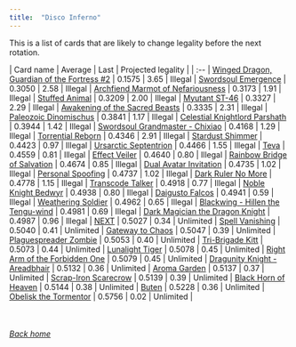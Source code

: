 ```yaml
---
title:  "Disco Inferno"
---
```


This is a list of cards that are likely to change legality before the next rotation.

| Card name | Average | Last | Projected legality |
| :-- |
[Winged Dragon, Guardian of the Fortress #2](https://db.ygoprodeck.com/card/?search=Winged%20Dragon,%20Guardian%20of%20the%20Fortress%20#2) | 0.1575 | 3.65 | Illegal |
[Swordsoul Emergence](https://db.ygoprodeck.com/card/?search=Swordsoul%20Emergence) | 0.3050 | 2.58 | Illegal |
[Archfiend Marmot of Nefariousness](https://db.ygoprodeck.com/card/?search=Archfiend%20Marmot%20of%20Nefariousness) | 0.3173 | 1.91 | Illegal |
[Stuffed Animal](https://db.ygoprodeck.com/card/?search=Stuffed%20Animal) | 0.3209 | 2.00 | Illegal |
[Myutant ST-46](https://db.ygoprodeck.com/card/?search=Myutant%20ST-46) | 0.3327 | 2.29 | Illegal |
[Awakening of the Sacred Beasts](https://db.ygoprodeck.com/card/?search=Awakening%20of%20the%20Sacred%20Beasts) | 0.3335 | 2.31 | Illegal |
[Paleozoic Dinomischus](https://db.ygoprodeck.com/card/?search=Paleozoic%20Dinomischus) | 0.3841 | 1.17 | Illegal |
[Celestial Knightlord Parshath](https://db.ygoprodeck.com/card/?search=Celestial%20Knightlord%20Parshath) | 0.3944 | 1.42 | Illegal |
[Swordsoul Grandmaster - Chixiao](https://db.ygoprodeck.com/card/?search=Swordsoul%20Grandmaster%20-%20Chixiao) | 0.4168 | 1.29 | Illegal |
[Torrential Reborn](https://db.ygoprodeck.com/card/?search=Torrential%20Reborn) | 0.4346 | 2.91 | Illegal |
[Stardust Shimmer](https://db.ygoprodeck.com/card/?search=Stardust%20Shimmer) | 0.4423 | 0.97 | Illegal |
[Ursarctic Septentrion](https://db.ygoprodeck.com/card/?search=Ursarctic%20Septentrion) | 0.4466 | 1.55 | Illegal |
[Teva](https://db.ygoprodeck.com/card/?search=Teva) | 0.4559 | 0.81 | Illegal |
[Effect Veiler](https://db.ygoprodeck.com/card/?search=Effect%20Veiler) | 0.4640 | 0.80 | Illegal |
[Rainbow Bridge of Salvation](https://db.ygoprodeck.com/card/?search=Rainbow%20Bridge%20of%20Salvation) | 0.4674 | 0.85 | Illegal |
[Dual Avatar Invitation](https://db.ygoprodeck.com/card/?search=Dual%20Avatar%20Invitation) | 0.4735 | 1.02 | Illegal |
[Personal Spoofing](https://db.ygoprodeck.com/card/?search=Personal%20Spoofing) | 0.4737 | 1.02 | Illegal |
[Dark Ruler No More](https://db.ygoprodeck.com/card/?search=Dark%20Ruler%20No%20More) | 0.4778 | 1.15 | Illegal |
[Transcode Talker](https://db.ygoprodeck.com/card/?search=Transcode%20Talker) | 0.4918 | 0.77 | Illegal |
[Noble Knight Bedwyr](https://db.ygoprodeck.com/card/?search=Noble%20Knight%20Bedwyr) | 0.4938 | 0.80 | Illegal |
[Daigusto Falcos](https://db.ygoprodeck.com/card/?search=Daigusto%20Falcos) | 0.4941 | 0.59 | Illegal |
[Weathering Soldier](https://db.ygoprodeck.com/card/?search=Weathering%20Soldier) | 0.4962 | 0.65 | Illegal |
[Blackwing - Hillen the Tengu-wind](https://db.ygoprodeck.com/card/?search=Blackwing%20-%20Hillen%20the%20Tengu-wind) | 0.4981 | 0.69 | Illegal |
[Dark Magician the Dragon Knight](https://db.ygoprodeck.com/card/?search=Dark%20Magician%20the%20Dragon%20Knight) | 0.4987 | 0.96 | Illegal |
[NEXT](https://db.ygoprodeck.com/card/?search=NEXT) | 0.5027 | 0.34 | Unlimited |
[Spell Vanishing](https://db.ygoprodeck.com/card/?search=Spell%20Vanishing) | 0.5040 | 0.41 | Unlimited |
[Gateway to Chaos](https://db.ygoprodeck.com/card/?search=Gateway%20to%20Chaos) | 0.5047 | 0.39 | Unlimited |
[Plaguespreader Zombie](https://db.ygoprodeck.com/card/?search=Plaguespreader%20Zombie) | 0.5053 | 0.40 | Unlimited |
[Tri-Brigade Kitt](https://db.ygoprodeck.com/card/?search=Tri-Brigade%20Kitt) | 0.5073 | 0.44 | Unlimited |
[Lunalight Tiger](https://db.ygoprodeck.com/card/?search=Lunalight%20Tiger) | 0.5078 | 0.45 | Unlimited |
[Right Arm of the Forbidden One](https://db.ygoprodeck.com/card/?search=Right%20Arm%20of%20the%20Forbidden%20One) | 0.5079 | 0.45 | Unlimited |
[Dragunity Knight - Areadbhair](https://db.ygoprodeck.com/card/?search=Dragunity%20Knight%20-%20Areadbhair) | 0.5132 | 0.36 | Unlimited |
[Aroma Garden](https://db.ygoprodeck.com/card/?search=Aroma%20Garden) | 0.5137 | 0.37 | Unlimited |
[Scrap-Iron Scarecrow](https://db.ygoprodeck.com/card/?search=Scrap-Iron%20Scarecrow) | 0.5139 | 0.39 | Unlimited |
[Black Horn of Heaven](https://db.ygoprodeck.com/card/?search=Black%20Horn%20of%20Heaven) | 0.5144 | 0.38 | Unlimited |
[Buten](https://db.ygoprodeck.com/card/?search=Buten) | 0.5228 | 0.36 | Unlimited |
[Obelisk the Tormentor](https://db.ygoprodeck.com/card/?search=Obelisk%20the%20Tormentor) | 0.5756 | 0.02 | Unlimited |

<br>

###### [Back home](index)